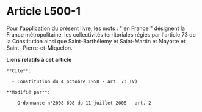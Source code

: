 # Article L500-1

Pour l'application du présent livre, les mots : " en France " désignent la France métropolitaine, les collectivités
territoriales régies par l'article 73 de la Constitution ainsi que Saint-Barthélemy et Saint-Martin et Mayotte et Saint-
Pierre-et-Miquelon.

**Liens relatifs à cet article**

	**Cite**:

	  - Constitution du 4 octobre 1958 - art. 73 (V)

	**Modifié par**:

	  - Ordonnance n°2008-698 du 11 juillet 2008 - art. 2
